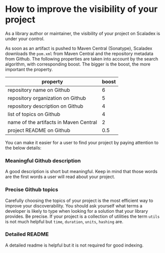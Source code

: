 # How to improve the visibility of your project

As a library author or maintainer, the visibility of your project on Scaladex is under your control.

As soon as an artifact is pushed to Maven Central (Sonatype), Scaladex downloads the `pom.xml` from Maven Central and the repository metadata from Github.
The following properties are taken into account by the search algorithm, with corresponding boost.
The bigger is the boost, the more important the property.
 

| property                              | boost |
| ------------------------------------- | --------- |
| repository name on Github             | 6         |
| repository organization on Github     | 5         |
| repository description on Github      | 4         |
| list of topics on Github              | 4         |
| name of the artifacts in Maven Central| 2         |
| project README on Github              | 0.5       |

You can make it easier for a user to find your project by paying attention to the below details:

### Meaningful Github description

A good description is short but meaningful.
Keep in mind that those words are the first words a user will read about your project.

### Precise Github topics

Carefully choosing the topics of your project is the most efficient way to improve your discoverability.
You should ask yourself what terms a developer is likely to type when looking for a solution that your library provides.
Be precise.
If your project is a collection of utilities the term `utils` is not much helpful but `time`, `duration`, `units`, `hashing` are.

### Detailed README

A detailed readme is helpful but it is not required for good indexing.
